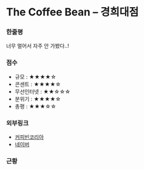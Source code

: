 # The Coffee Bean – 경희대점

### 한줄평

너무 멀어서 자주 안 가봤다..!

### 점수

- 규모 : ★★★★☆
- 콘센트 : ★★★★☆
- 무선인터넷 : ★★☆☆☆
- 분위기 : ★★★★☆
- 총평 : ★★★☆☆

### 외부링크

- [커피빈코리아](https://www.coffeebeankorea.com/store/store.asp?sNo=323)
- [네이버](https://store.naver.com/restaurants/detail?id=1193044845)

### 근황
